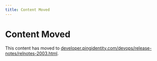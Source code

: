 ```yaml
---
title: Content Moved
---
```

# Content Moved

This content has moved to [developer.pingidentity.com/devops/release-notes/relnotes-2003.html](https://developer.pingidentity.com/devops/release-notes/relnotes-2003.html).
